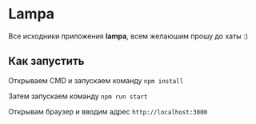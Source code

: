 # Lampa

Все исходники приложения **lampa**, всем желаюшим прошу до хаты :)

## Как запустить

Открываем CMD и запускаем команду `npm install`

Затем запускаем команду `npm run start`

Открывам браузер и вводим адрес `http://localhost:3000`
